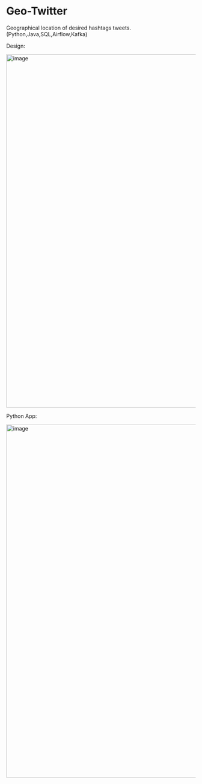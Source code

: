 # Geo-Twitter
Geographical location of desired hashtags tweets. (Python,Java,SQL,Airflow,Kafka) 

Design:


<img width="937" alt="image" src="https://user-images.githubusercontent.com/11219706/84855822-ee7c0e80-b019-11ea-815a-c8b054293b7c.png">


Python App:



<img width="937" alt="image" src="https://user-images.githubusercontent.com/11219706/90826923-28a2ae80-e2f0-11ea-97f0-06b8c6f6355b.png">



